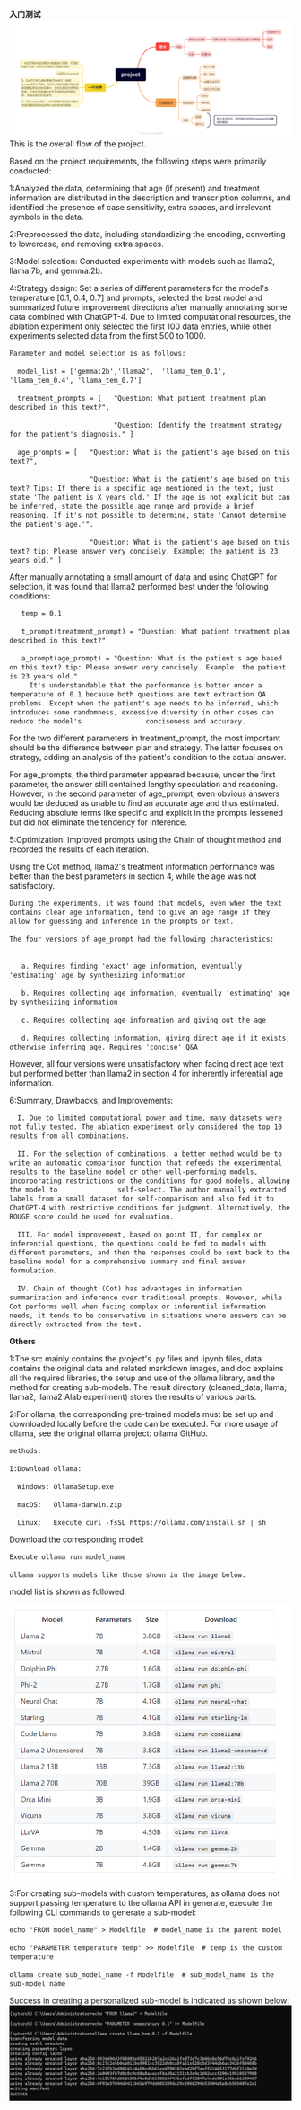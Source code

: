 **入门测试**
![这是project的整体流程](doc/image/guide.png)
This is the overall flow of the project.

Based on the project requirements, the following steps were primarily conducted:

  1:Analyzed the data, determining that age (if present) and treatment information are distributed in the description and transcription columns, and identified the presence of case sensitivity, extra spaces, and irrelevant symbols in the data.

  2:Preprocessed the data, including standardizing the encoding, converting to lowercase, and removing extra spaces.

  3:Model selection: Conducted experiments with models such as llama2, llama:7b, and gemma:2b.

  4:Strategy design: Set a series of different parameters for the model's temperature [0.1, 0.4, 0.7] and prompts, selected the best model and summarized future improvement directions after manually annotating some data combined with ChatGPT-4. Due to limited computational resources, the         ablation experiment only selected the first 100 data entries, while other experiments selected data from the first 500 to 1000.

    Parameter and model selection is as follows:

      model_list = ['gemma:2b','llama2',  'llama_tem_0.1', 'llama_tem_0.4', 'llama_tem_0.7']
 
      treatment_prompts = [   "Question: What patient treatment plan described in this text?",   
                              
                              "Question: Identify the treatment strategy for the patient's diagnosis." ]
 
      age_prompts = [   "Question: What is the patient's age based on this text?",   
                        
                        "Question: What is the patient's age based on this text? Tips: If there is a specific age mentioned in the text, just state 'The patient is X years old.' If the age is not explicit but can be inferred, state the possible age range and provide a brief reasoning. If it's not possible to determine, state 'Cannot determine the patient's age.'",   
                        
                        "Question: What is the patient's age based on this text? tip: Please answer very concisely. Example: the patient is 23 years old." ]

After manually annotating a small amount of data and using ChatGPT for selection, it was found that llama2 performed best under the following conditions:


       temp = 0.1
       
       t_prompt(treatment_prompt) = "Question: What patient treatment plan described in this text?"
       
       a_prompt(age_prompt) = "Question: What is the patient's age based on this text? tip: Please answer very concisely. Example: the patient is 23 years old."
         It's understandable that the performance is better under a temperature of 0.1 because both questions are text extraction QA problems. Except when the patient's age needs to be inferred, which introduces some randomness, excessive diversity in other cases can reduce the model's                conciseness and accuracy.

  For the two different parameters in treatment_prompt, the most important should be the difference between plan and strategy. The latter focuses on strategy, adding an analysis of the patient's condition to the actual answer.

  For age_prompts, the third parameter appeared because, under the first parameter, the answer still contained lengthy speculation and reasoning. However, in the second parameter of age_prompt, even obvious answers would be deduced as unable to find an accurate age and thus estimated.           Reducing absolute terms like specific and explicit in the prompts lessened but did not eliminate the tendency for inference.

  5:Optimization: Improved prompts using the Chain of thought method and recorded the results of each iteration.

  Using the Cot method, llama2's treatment information performance was better than the best parameters in section 4, while the age was not satisfactory.

    During the experiments, it was found that models, even when the text contains clear age information, tend to give an age range if they allow for guessing and inference in the prompts or text.

    The four versions of age_prompt had the following characteristics:


       a. Requires finding 'exact' age information, eventually 'estimating' age by synthesizing information
       
       b. Requires collecting age information, eventually 'estimating' age by synthesizing information

       c. Requires collecting age information and giving out the age

       d. Requires collecting information, giving direct age if it exists, otherwise inferring age. Requires 'concise' Q&A
         
  However, all four versions were unsatisfactory when facing direct age text but performed better than llama2 in section 4 for inherently inferential age information.
  
  6:Summary, Drawbacks, and Improvements:

      I. Due to limited computational power and time, many datasets were not fully tested. The ablation experiment only considered the top 10 results from all combinations.

      II. For the selection of combinations, a better method would be to write an automatic comparison function that refeeds the experimental results to the baseline model or other well-performing models, incorporating restrictions on the conditions for good models, allowing the model to               self-select. The author manually extracted labels from a small dataset for self-comparison and also fed it to ChatGPT-4 with restrictive conditions for judgment. Alternatively, the ROUGE score could be used for evaluation.

      III. For model improvement, based on point II, for complex or inferential questions, the questions could be fed to models with different parameters, and then the responses could be sent back to the baseline model for a comprehensive summary and final answer formulation.

      IV. Chain of thought (Cot) has advantages in information summarization and inference over traditional prompts. However, while Cot performs well when facing complex or inferential information needs, it tends to be conservative in situations where answers can be directly extracted from the text.






**Others**

  1:The src mainly contains the project's .py files and .ipynb files, data contains the original data and related markdown images, and doc explains all the required libraries, the setup and use of the ollama library, and the method for creating sub-models. The result directory (cleaned_data;      llama; llama2, llama2 Alab experiment) stores the results of various parts.

  2:For ollama, the corresponding pre-trained models must be set up and downloaded locally before the code can be executed. For more usage of ollama, see the original ollama project: ollama GitHub.

    methods:

    I:Download ollama:

      Windows: OllamaSetup.exe
      
      macOS:   Ollama-darwin.zip
      
      Linux:   Execute curl -fsSL https://ollama.com/install.sh | sh
      
Download the corresponding model:

    Execute ollama run model_name
    
    ollama supports models like those shown in the image below.

model list is shown as followed:

  ![](doc/image/model.png)

  3:For creating sub-models with custom temperatures, as ollama does not support passing temperature to the ollama API in generate, execute the following CLI commands to generate a sub-model:


    echo "FROM model_name" > Modelfile  # model_name is the parent model
    
    echo "PARAMETER temperature temp" >> Modelfile  # temp is the custom temperature
    
    ollama create sub_model_name -f Modelfile  # sub_model_name is the sub-model name

Success in creating a personalized sub-model is indicated as shown below:
  ![](doc/image/create_sub_model.png)
